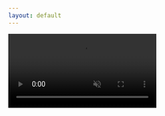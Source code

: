 ```yaml
---
layout: default
---
```


<video id="my-video" class="video-js vjs-default-skin "  autoplay loop muted>
    <source src="https://flaskstorage01.blob.core.windows.net/flask-video-test/video/master.m3u8" type="application/x-mpegURL" />
</video>
